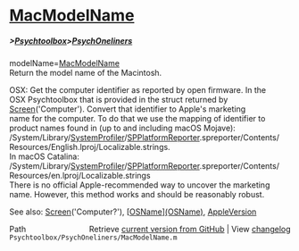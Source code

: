 # [MacModelName](MacModelName)
##### >[Psychtoolbox](Psychtoolbox)>[PsychOneliners](PsychOneliners)

modelName=[MacModelName](MacModelName)  
Return the model name of the Macintosh.   
  
OSX: Get the computer identifier as reported by open firmware.  In the  
OSX Psychtoolbox that is provided in the struct returned by  
[Screen](Screen)('Computer'). Convert that identifier to Apple's marketing  
name for the computer.  To do that we use the mapping of identifier to  
product names found in (up to and including macOS Mojave):  
/System/Library/[SystemProfiler](SystemProfiler)/[SPPlatformReporter](SPPlatformReporter).spreporter/Contents/  
 Resources/English.lproj/Localizable.strings.    
In macOS Catalina:  
/System/Library/[SystemProfiler](SystemProfiler)/[SPPlatformReporter](SPPlatformReporter).spreporter/Contents/  
 Resources/en.lproj/Localizable.strings  
There is no official Apple-recommended way to uncover the marketing  
name. However, this method works and should be reasonably robust.  
  
See also: [Screen](Screen)('Computer?'), [[OSName](OSName)][(OSName)]((OSName)), [AppleVersion](AppleVersion)  




<div class="code_header" style="text-align:right;">
  <span style="float:left;">Path&nbsp;&nbsp;</span> <span class="counter">Retrieve <a href=
  "https://raw.github.com/Psychtoolbox-3/Psychtoolbox-3/beta/Psychtoolbox/PsychOneliners/MacModelName.m">current version from GitHub</a> | View <a href=
  "https://github.com/Psychtoolbox-3/Psychtoolbox-3/commits/beta/Psychtoolbox/PsychOneliners/MacModelName.m">changelog</a></span>
</div>
<div class="code">
  <code>Psychtoolbox/PsychOneliners/MacModelName.m</code>
</div>

